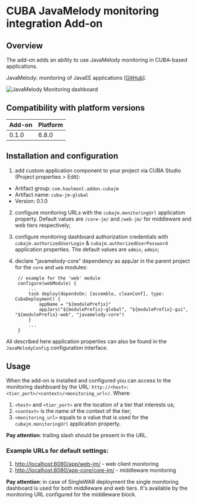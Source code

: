 # CUBA JavaMelody monitoring integration Add-on
## Overview

The add-on adds an ability to use JavaMelody monitoring in CUBA-based
applications.

JavaMelody: monitoring of JavaEE applications
[[GitHub](https://github.com/javamelody/javamelody/wiki)].

![JavaMelody Monitoring dashboard](https://github.com/javamelody/javamelody/wiki/resources/screenshots/graphs.png)

## Compatibility with platform versions

| Add-on        | Platform      |
|:------------- |:------------- |
| 0.1.0         | 6.8.0         |

## Installation and configuration

1. add custom application component to your project via CUBA Studio
(Project properties > Edit):
* Artifact group: `com.haulmont.addon.cubajm`
* Artifact name: `cuba-jm-global`
* Version: 0.1.0
2. configure monitoring URLs with the `cubajm.monitoringUrl` application
property. Default values are `/core-jm/` and `/web-jm/` for middleware
and web tiers respectively;
3. configure monitoring dashboard authorization credentials with
`cubajm.authorizedUserLogin` & `cubajm.authorizedUserPassword`
application properties. The default values are `admin`, `admin`;
4. declare "javamelody-core" dependency as appJar in the parent project
for the `core` and `web` modules:

        // example for the 'web' module
        configure(webModule) {
            ...
            task deploy(dependsOn: [assemble, cleanConf], type: CubaDeployment) {
                appName = "${modulePrefix}"
                appJars("${modulePrefix}-global", "${modulePrefix}-gui", "${modulePrefix}-web", "javamelody-core")
            }
            ...
        }

All described here application properties can also be found in the
`JavaMelodyConfig` configuration interface.

## Usage

When the add-on is installed and configured you can access to the
monitoring dashboard by the URL:
`http://<host>:<tier_port>/<context>/<monitoring_url>/`.
Where:
1. `<host>` and `<tier_port>` are the location of a tier that interests us;
2. `<context>` is the name of the context of the tier;
3. `<monitoring_url>` equals to a value that is used for the
`cubajm.monitoringUrl` application property.

**Pay attention**: trailing slash should be present in the URL.

### Example URLs for default settings:
1. [http://localhost:8080/app/web-jm/](http://localhost:8080/app/web-jm/) - web client monitoring
2. [http://localhost:8080/app-core/core-jm/](http://localhost:8080/app-core/core-jm/) - middleware monitoring

**Pay attention**: in case of SingleWAR deployment the single monitoring
dashboard is used for both middleware and web tiers. It's available
by the monitoring URL configured for the middleware block.